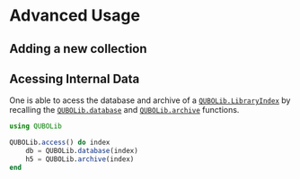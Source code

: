 # Advanced Usage

## Adding a new collection

## Acessing Internal Data

One is able to acess the database and archive of a [`QUBOLib.LibraryIndex`](@ref) by recalling the [`QUBOLib.database`](@ref) and [`QUBOLib.archive`](@ref) functions.


```julia
using QUBOLib

QUBOLib.access() do index
    db = QUBOLib.database(index)
    h5 = QUBOLib.archive(index)
end
```

